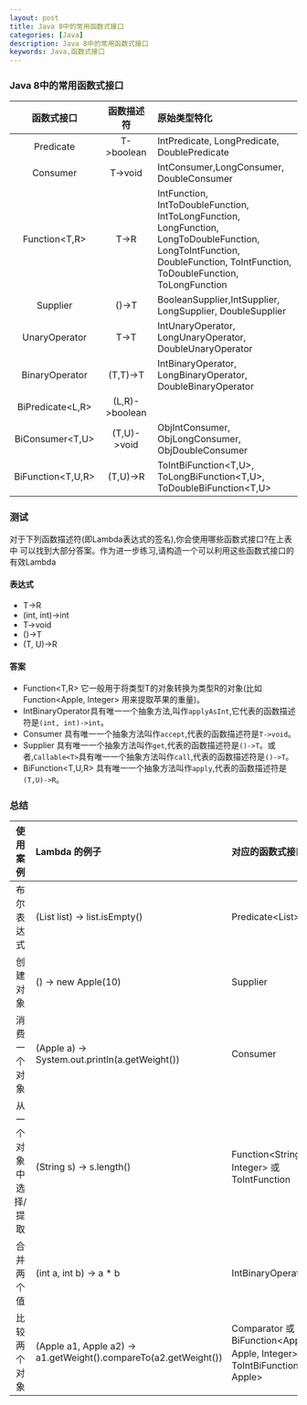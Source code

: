 ```yaml
---
layout: post
title: Java 8中的常用函数式接口
categories: [Java]
description: Java 8中的常用函数式接口
keywords: Java,函数式接口
---
```


### Java 8中的常用函数式接口

| 函数式接口 | 函数描述符 | 原始类型特化 |
| :---------: | :--------: | :--------- |
| Predicate<T> | T->boolean | IntPredicate, LongPredicate, DoublePredicate |
| Consumer<T> | T->void | IntConsumer,LongConsumer, DoubleConsumer |
| Function<T,R> | T->R | IntFunction<R>, IntToDoubleFunction, IntToLongFunction,<br/> LongFunction<R>, LongToDoubleFunction, LongToIntFunction,<br/> DoubleFunction<R>, ToIntFunction<T>, ToDoubleFunction<T>,<br/> ToLongFunction<T> |
| Supplier<T> | ()->T | BooleanSupplier,IntSupplier, LongSupplier, DoubleSupplier |
| UnaryOperator<T> | T->T | IntUnaryOperator, LongUnaryOperator, DoubleUnaryOperator |
| BinaryOperator<T> | (T,T)->T | IntBinaryOperator, LongBinaryOperator, DoubleBinaryOperator |
| BiPredicate<L,R> | (L,R)->boolean | |
| BiConsumer<T,U> | (T,U)->void | ObjIntConsumer<T>, ObjLongConsumer<T>, ObjDoubleConsumer<T> |
| BiFunction<T,U,R> | (T,U)->R | ToIntBiFunction<T,U>, ToLongBiFunction<T,U>, ToDoubleBiFunction<T,U> |

### 测试

对于下列函数描述符(即Lambda表达式的签名),你会使用哪些函数式接口?在上表中
可以找到大部分答案。作为进一步练习,请构造一个可以利用这些函数式接口的有效Lambda

#### 表达式

* T->R
* (int, int)->int
* T->void
* ()->T
* (T, U)->R

#### 答案

* Function<T,R> 它一般用于将类型T的对象转换为类型R的对象(比如Function<Apple, Integer> 用来提取苹果的重量)。
* IntBinaryOperator具有唯一一个抽象方法,叫作`applyAsInt`,它代表的函数描述符是`(int, int)->int`。
* Consumer<T> 具有唯一一个抽象方法叫作`accept`,代表的函数描述符是`T->void`。
* Supplier<T> 具有唯一一个抽象方法叫作`get`,代表的函数描述符是`()->T`。或者,`Callable<T>`具有唯一一个抽象方法叫作`call`,代表的函数描述符是`()->T`。
* BiFunction<T,U,R> 具有唯一一个抽象方法叫作`apply`,代表的函数描述符是`(T,U)->R`。

### 总结

| 使用案例 | Lambda 的例子 | 对应的函数式接口 |
| :---------: | :-------- | :--------- |
| 布尔表达式 | (List<String> list) -> list.isEmpty() | Predicate<List<String>> |
| 创建对象 | () -> new Apple(10) | Supplier<Apple> |
| 消费一个对象 | (Apple a) -> System.out.println(a.getWeight()) | Consumer<Apple>
| 从一个对象中选择/提取 | (String s) -> s.length() | Function<String, Integer> 或 ToIntFunction<String>|
| 合并两个值 | (int a, int b) -> a * b | IntBinaryOperator |
| 比较两个对象 | (Apple a1, Apple a2) -> a1.getWeight().compareTo(a2.getWeight()) | Comparator<Apple> 或 BiFunction<Apple, Apple, Integer> 或 ToIntBiFunction<Apple, Apple> |
